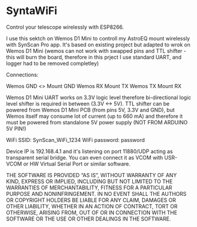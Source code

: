 # SyntaWiFi
Control your telescope wirelessly with ESP8266.

I use this sektch on Wemos D1 Mini to controll my AstroEQ mount wirelessly with SynScan Pro app. It's based on existing project but adapted to wrok on Wemos D1 Mini (wemos can not work with swapped pins and TTL shifter - this will burn the board, therefore in this prject I use standard UART, and logger had to be removed completley)

Connections:

Wemos GND <> Mount GND
Wemos RX <TTL Shifter> Mount TX
Wemos TX <TTL Shifter> Mount RX

Wemos D1 Mini UART works on 3.3V logic level therefore bi-directional logic level shifter is required in between (3.3V <-> 5V). TTL shifter can be powered from Wemos D1 Mini PCB (from pins 5V, 3.3V and GND), but Wemos itself may consume lot of current (up to 660 mA) and therefore it must be powered from standalone 5V power supply (NOT FROM ARDUINO 5V PIN!)

WiFi SSID: SynScan_WiFi_1234
WiFi password: password

Device IP is 192.168.4.1 and it's listening on port 11880/UDP acting as transparent serial bridge. You can even connect it as VCOM with USR-VCOM or HW Virtual Serial Port or similar software.

THE SOFTWARE IS PROVIDED “AS IS”, WITHOUT WARRANTY OF ANY KIND, EXPRESS OR IMPLIED, INCLUDING BUT NOT LIMITED TO THE WARRANTIES OF MERCHANTABILITY, FITNESS FOR A PARTICULAR PURPOSE AND NONINFRINGEMENT. IN NO EVENT SHALL THE AUTHORS OR COPYRIGHT HOLDERS BE LIABLE FOR ANY CLAIM, DAMAGES OR OTHER LIABILITY, WHETHER IN AN ACTION OF CONTRACT, TORT OR OTHERWISE, ARISING FROM, OUT OF OR IN CONNECTION WITH THE SOFTWARE OR THE USE OR OTHER DEALINGS IN THE SOFTWARE.
